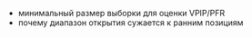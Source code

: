 - минимальный размер выборки для оценки VPIP/PFR
- почему диапазон открытия сужается к ранним позициям